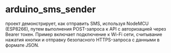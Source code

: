 # arduino_sms_sender
проект демонстрирует, как отправить SMS, используя NodeMCU (ESP8266), путем выполнения POST-запроса к API с авторизацией через Bearer токен. Пример включает подключение к Wi-Fi сети, считывание нажатия кнопки и отправку безопасного HTTPS-запроса с данными в формате JSON.
